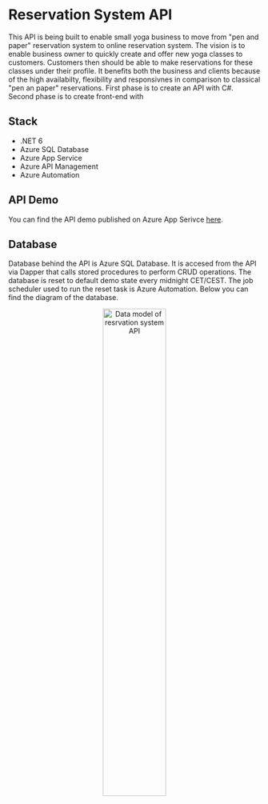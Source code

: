 # Reservation System API

This API is being built to enable small yoga business to move from "pen and paper" reservation system to online reservation system. The vision is to enable business owner to quickly create and offer new yoga classes to customers. Customers then should be able to make reservations for these classes under their profile. It benefits both the business and clients because of the high availabilty, flexibility and responsivnes in comparison to classical "pen an paper" reservations. First phase is to create an API with C#. Second phase is to create front-end with 

## Stack
* .NET 6
* Azure SQL Database
* Azure App Service
* Azure API Management
* Azure Automation 

## API Demo
You can find the API demo published on Azure App Serivce <a  href="https://resclass.azurewebsites.net/swagger/index.html">here</a>.

## Database
Database behind the API is Azure SQL Database. It is accesed from the API via Dapper that calls stored procedures to perform CRUD operations. The database is reset to default demo state every midnight CET/CEST. The job scheduler used to run the reset task is Azure Automation. Below you can find the diagram of the database.  

<p align="center">
 <img style="width:50%; height:auto;" alt="Data model of resrvation system API" src="https://user-images.githubusercontent.com/62188066/180731442-cd8f4f94-7308-4e09-a467-fe3f8c70de81.png">
</p>
